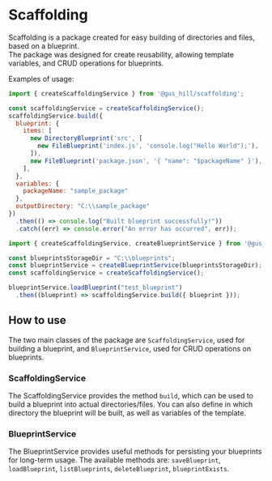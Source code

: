 # Scaffolding

Scaffolding is a package created for easy building of directories and files, based on a blueprint.<br>
The package was designed for create reusability, allowing template variables, and CRUD operations for blueprints.

Examples of usage:

```javascript
import { createScaffoldingService } from '@gus_hill/scaffolding';

const scaffoldingService = createScaffoldingService();
scaffoldingService.build({
  blueprint: {
    items: [
      new DirectoryBlueprint('src', [
        new FileBlueprint('index.js', 'console.log("Hello World");'),
      ]),
      new FileBlueprint('package.json', '{ "name": "$packageName" }'),
    ],
  },
  variables: {
    packageName: "sample_package"
  },
  outputDirectory: "C:\\sample_package"
})
  .then(() => console.log("Built blueprint successfully!"))
  .catch((err) => console.error("An error has occurred", err));
```

```javascript
import { createScaffoldingService, createBlueprintService } from '@gus_hill/scaffolding';

const blueprintsStorageDir = "C:\\blueprints";
const blueprintService = createBlueprintService(blueprintsStorageDir);
const scaffoldingService = createScaffoldingService();

blueprintService.loadBlueprint("test_blueprint")
  .then((blueprint) => scaffoldingService.build({ blueprint }));
```

## How to use

The two main classes of the package are `ScaffoldingService`, used for building a blueprint, and `BlueprintService`, used for CRUD operations on blueprints.

### ScaffoldingService

The ScaffoldingService provides the method `build`, which can be used to build a blueprint into actual directories/files. You can also define in which directory the blueprint will be built, as well as variables of the template.

### BlueprintService

The BlueprintService provides useful methods for persisting your blueprints for long-term usage. The available methods are: `saveBlueprint`, `loadBlueprint`, `listBlueprints`, `deleteBlueprint`, `blueprintExists`.